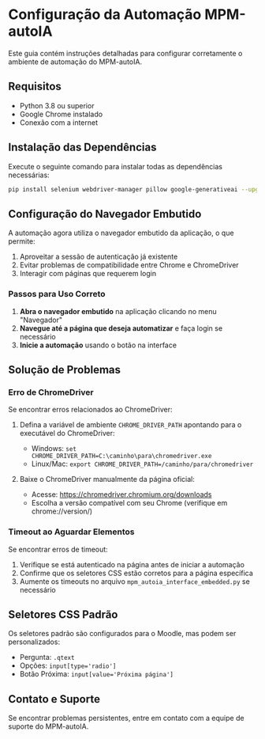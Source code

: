 # Configuração da Automação MPM-autoIA

Este guia contém instruções detalhadas para configurar corretamente o ambiente de automação do MPM-autoIA.

## Requisitos

- Python 3.8 ou superior
- Google Chrome instalado
- Conexão com a internet

## Instalação das Dependências

Execute o seguinte comando para instalar todas as dependências necessárias:

```bash
pip install selenium webdriver-manager pillow google-generativeai --upgrade
```

## Configuração do Navegador Embutido

A automação agora utiliza o navegador embutido da aplicação, o que permite:

1. Aproveitar a sessão de autenticação já existente
2. Evitar problemas de compatibilidade entre Chrome e ChromeDriver
3. Interagir com páginas que requerem login

### Passos para Uso Correto

1. **Abra o navegador embutido** na aplicação clicando no menu "Navegador"
2. **Navegue até a página que deseja automatizar** e faça login se necessário
3. **Inicie a automação** usando o botão na interface

## Solução de Problemas

### Erro de ChromeDriver

Se encontrar erros relacionados ao ChromeDriver:

1. Defina a variável de ambiente `CHROME_DRIVER_PATH` apontando para o executável do ChromeDriver:
   - Windows: `set CHROME_DRIVER_PATH=C:\caminho\para\chromedriver.exe`
   - Linux/Mac: `export CHROME_DRIVER_PATH=/caminho/para/chromedriver`

2. Baixe o ChromeDriver manualmente da página oficial:
   - Acesse: https://chromedriver.chromium.org/downloads
   - Escolha a versão compatível com seu Chrome (verifique em chrome://version/)

### Timeout ao Aguardar Elementos

Se encontrar erros de timeout:

1. Verifique se está autenticado na página antes de iniciar a automação
2. Confirme que os seletores CSS estão corretos para a página específica
3. Aumente os timeouts no arquivo `mpm_autoia_interface_embedded.py` se necessário

## Seletores CSS Padrão

Os seletores padrão são configurados para o Moodle, mas podem ser personalizados:

- Pergunta: `.qtext`
- Opções: `input[type='radio']`
- Botão Próxima: `input[value='Próxima página']`

## Contato e Suporte

Se encontrar problemas persistentes, entre em contato com a equipe de suporte do MPM-autoIA.
